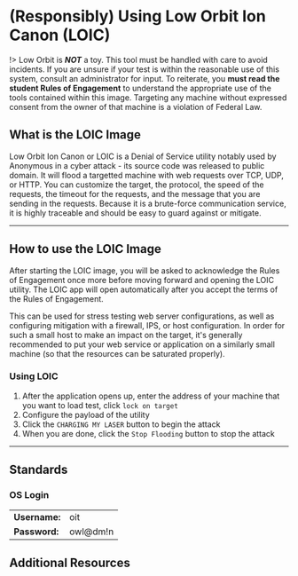# (Responsibly) Using Low Orbit Ion Canon (LOIC)

!> Low Orbit is ***NOT*** a toy. This tool must be handled with care to avoid incidents. If you are unsure if your test is within the reasonable use of this system, consult an administrator for input. To reiterate, you **must read the student Rules of Engagement** to understand the appropriate use of the tools contained within this image. Targeting any machine without expressed consent from the owner of that machine is a violation of Federal Law.

## What is the LOIC Image
Low Orbit Ion Canon or LOIC is a Denial of Service utility notably used by Anonymous in a cyber attack - its source code was released to public domain. It will flood a targetted machine with web requests over TCP, UDP, or HTTP. You can customize the target, the protocol, the speed of the requests, the timeout for the requests, and the message that you are sending in the requests. Because it is a brute-force communication service, it is highly traceable and should be easy to guard against or mitigate.

---
## How to use the LOIC Image
After starting the LOIC image, you will be asked to acknowledge the Rules of Engagement once more before moving forward and opening the LOIC utility. The LOIC app will open automatically after you accept the terms of the Rules of Engagement. 

This can be used for stress testing web server configurations, as well as configuring mitigation with a firewall, IPS, or host configuration. In order for such a small host to make an impact on the target, it's generally recommended to put your web service or application on a similarly small machine (so that the resources can be saturated properly).

### Using LOIC
1. After the application opens up, enter the address of your machine that you want to load test, click `lock on target`
2. Configure the payload of the utility
3. Click the `CHARGING MY LASER` button to begin the attack
4. When you are done, click the `Stop Flooding` button to stop the attack



---
## Standards
### OS Login 
|               |          |
|---------------|----------|
| **Username:** | oit      |
| **Password:** | owl@dm!n |  



## Additional Resources

